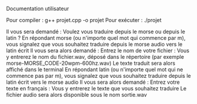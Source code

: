 Documentation utilisateur



Pour compiler : g++ projet.cpp -o projet
Pour exécuter : ./projet

Il vous sera demandé : Voulez vous traduire depuis le morse ou depuis le latin ?
En répondant morse (ou n'importe quel mot qui commence par m), vous signalez que vous souhaitez traduire depuis le morse audio vers le latin écrit
	Il vous sera alors demandé : Entrez le nom de votre fichier : 
	Vous y entrerez le nom du fichier.wav, déposé dans le répertoire (par exemple morse-MORSE_CODE-20wpm-600hz.wav)
	Le texte traduit sera alors affiché dans le terminal
En répondant latin (ou n'importe quel mot qui ne commence pas par m), vous signalez que vous souhaitez traduire depuis le latin écrit vers le morse audio
	Il vous sera alors demandé : Entrez votre texte en français : 
	Vous y entrerez le texte que vous souhaitez traduire
	Le fichier audio sera alors disponible sous le nom sortie.wav